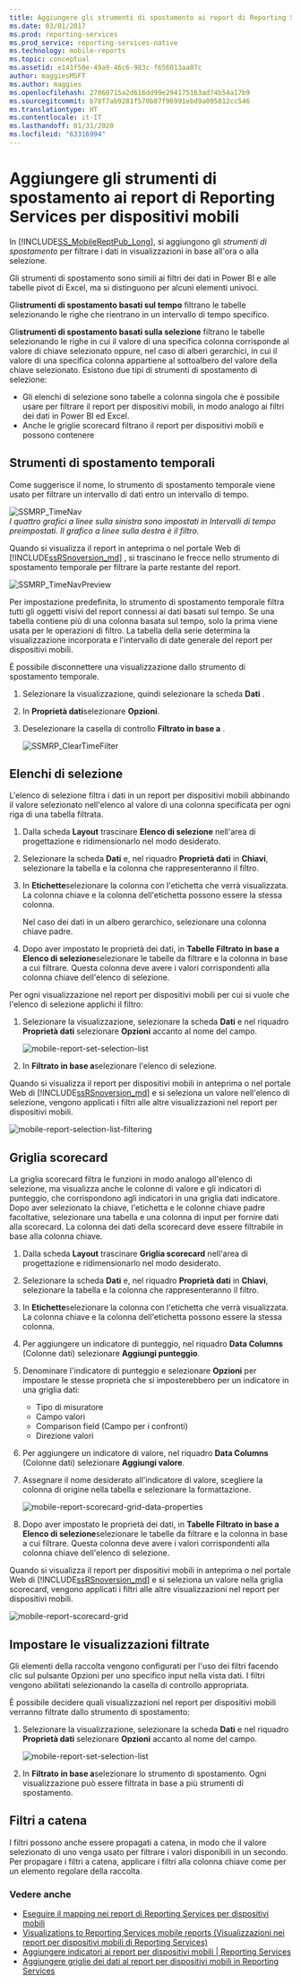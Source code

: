 ```yaml
---
title: Aggiungere gli strumenti di spostamento ai report di Reporting Services per dispositivi mobili | Microsoft Docs
ms.date: 03/01/2017
ms.prod: reporting-services
ms.prod_service: reporting-services-native
ms.technology: mobile-reports
ms.topic: conceptual
ms.assetid: e141f50e-49a9-46c6-983c-f656013aa07c
author: maggiesMSFT
ms.author: maggies
ms.openlocfilehash: 27060715a2d616dd99e294175163ad74b54a17b9
ms.sourcegitcommit: b78f7ab9281f570b87f96991ebd9a095812cc546
ms.translationtype: HT
ms.contentlocale: it-IT
ms.lasthandoff: 01/31/2020
ms.locfileid: "63316994"
---
```

# <a name="add-navigators-to-reporting-services-mobile-reports"></a>Aggiungere gli strumenti di spostamento ai report di Reporting Services per dispositivi mobili
In [!INCLUDE[SS_MobileReptPub_Long](../../includes/ss-mobilereptpub-long.md)], si aggiungono gli *strumenti di spostamento* per filtrare i dati in visualizzazioni in base all'ora o alla selezione. 

Gli strumenti di spostamento sono simili ai filtri dei dati in Power BI e alle tabelle pivot di Excel, ma si distinguono per alcuni elementi univoci.

Gli**strumenti di spostamento basati sul tempo** filtrano le tabelle selezionando le righe che rientrano in un intervallo di tempo specifico. 

Gli**strumenti di spostamento basati sulla selezione** filtrano le tabelle selezionando le righe in cui il valore di una specifica colonna corrisponde al valore di chiave selezionato oppure, nel caso di alberi gerarchici, in cui il valore di una specifica colonna appartiene al sottoalbero del valore della chiave selezionato. Esistono due tipi di strumenti di spostamento di selezione:
* Gli elenchi di selezione sono tabelle a colonna singola che è possibile usare per filtrare il report per dispositivi mobili, in modo analogo ai filtri dei dati in Power BI ed Excel.
* Anche le griglie scorecard filtrano il report per dispositivi mobili e possono contenere 
  
## <a name="time-navigators"></a>Strumenti di spostamento temporali   
  
Come suggerisce il nome, lo strumento di spostamento temporale viene usato per filtrare un intervallo di dati entro un intervallo di tempo.   
  
![SSMRP_TimeNav](../../reporting-services/mobile-reports/media/ssmrp-timenav.png)  
*I quattro grafici a linee sulla sinistra sono impostati in Intervalli di tempo preimpostati. Il grafico a linee sulla destra è il filtro.*  
  
Quando si visualizza il report in anteprima o nel portale Web di [!INCLUDE[ssRSnoversion_md](../../includes/ssrsnoversion-md.md)] , si trascinano le frecce nello strumento di spostamento temporale per filtrare la parte restante del report.  
  
![SSMRP_TimeNavPreview](../../reporting-services/mobile-reports/media/ssmrp-timenavpreview.png)  
  
Per impostazione predefinita, lo strumento di spostamento temporale filtra tutti gli oggetti visivi del report connessi ai dati basati sul tempo. Se una tabella contiene più di una colonna basata sul tempo, solo la prima viene usata per le operazioni di filtro. La tabella della serie determina la visualizzazione incorporata e l'intervallo di date generale del report per dispositivi mobili.  
  
È possibile disconnettere una visualizzazione dallo strumento di spostamento temporale.   
1. Selezionare la visualizzazione, quindi selezionare la scheda **Dati** .  
2. In **Proprietà dati**selezionare **Opzioni**.  
3. Deselezionare la casella di controllo **Filtrato in base a** .  
  
   ![SSMRP_ClearTimeFilter](../../reporting-services/mobile-reports/media/ssmrp-cleartimefilter.png)  
  
## <a name="selection-lists"></a>Elenchi di selezione   
  
L'elenco di selezione filtra i dati in un report per dispositivi mobili abbinando il valore selezionato nell'elenco al valore di una colonna specificata per ogni riga di una tabella filtrata. 

1. Dalla scheda **Layout** trascinare **Elenco di selezione** nell'area di progettazione e ridimensionarlo nel modo desiderato.

2. Selezionare la scheda **Dati** e, nel riquadro **Proprietà dati** in **Chiavi**, selezionare la tabella e la colonna che rappresenteranno il filtro. 

3. In **Etichette**selezionare la colonna con l'etichetta che verrà visualizzata. La colonna chiave e la colonna dell'etichetta possono essere la stessa colonna.  
  
   Nel caso dei dati in un albero gerarchico, selezionare una colonna chiave padre.  
  
4. Dopo aver impostato le proprietà dei dati, in **Tabelle Filtrato in base a Elenco di selezione**selezionare le tabelle da filtrare e la colonna in base a cui filtrare. Questa colonna deve avere i valori corrispondenti alla colonna chiave dell'elenco di selezione. 

Per ogni visualizzazione nel report per dispositivi mobili per cui si vuole che l'elenco di selezione applichi il filtro:

1. Selezionare la visualizzazione, selezionare la scheda **Dati** e nel riquadro **Proprietà dati** selezionare **Opzioni** accanto al nome del campo.

   ![mobile-report-set-selection-list](../../reporting-services/mobile-reports/media/mobile-report-set-selection-list.png)

2. In **Filtrato in base a**selezionare l'elenco di selezione.

Quando si visualizza il report per dispositivi mobili in anteprima o nel portale Web di [!INCLUDE[ssRSnoversion_md](../../includes/ssrsnoversion-md.md)] e si seleziona un valore nell'elenco di selezione, vengono applicati i filtri alle altre visualizzazioni nel report per dispositivi mobili.

![mobile-report-selection-list-filtering](../../reporting-services/mobile-reports/media/mobile-report-selection-list-filtering.png) 
     
## <a name="scorecard-grid"></a>Griglia scorecard  
  
La griglia scorecard filtra le funzioni in modo analogo all'elenco di selezione, ma visualizza anche le colonne di valore e gli indicatori di punteggio, che corrispondono agli indicatori in una griglia dati indicatore. Dopo aver selezionato la chiave, l'etichetta e le colonne chiave padre facoltative, selezionare una tabella e una colonna di input per fornire dati alla scorecard. La colonna dei dati della scorecard deve essere filtrabile in base alla colonna chiave.  

1. Dalla scheda **Layout** trascinare **Griglia scorecard** nell'area di progettazione e ridimensionarlo nel modo desiderato.

2. Selezionare la scheda **Dati** e, nel riquadro **Proprietà dati** in **Chiavi**, selezionare la tabella e la colonna che rappresenteranno il filtro. 

3. In **Etichette**selezionare la colonna con l'etichetta che verrà visualizzata. La colonna chiave e la colonna dell'etichetta possono essere la stessa colonna.  
  
4. Per aggiungere un indicatore di punteggio, nel riquadro **Data Columns** (Colonne dati) selezionare **Aggiungi punteggio**.   
  
5. Denominare l'indicatore di punteggio e selezionare **Opzioni** per impostare le stesse proprietà che si imposterebbero per un indicatore in una griglia dati:  
  
   * Tipo di misuratore
   * Campo valori
   * Comparison field (Campo per i confronti)
   * Direzione valori
  
6. Per aggiungere un indicatore di valore, nel riquadro **Data Columns** (Colonne dati) selezionare **Aggiungi valore**.

7. Assegnare il nome desiderato all'indicatore di valore, scegliere la colonna di origine nella tabella e selezionare la formattazione.  

   ![mobile-report-scorecard-grid-data-properties](../../reporting-services/mobile-reports/media/mobile-report-scorecard-grid-data-properties.png)

8. Dopo aver impostato le proprietà dei dati, in **Tabelle Filtrato in base a Elenco di selezione**selezionare le tabelle da filtrare e la colonna in base a cui filtrare. Questa colonna deve avere i valori corrispondenti alla colonna chiave dell'elenco di selezione. 

Quando si visualizza il report per dispositivi mobili in anteprima o nel portale Web di [!INCLUDE[ssRSnoversion_md](../../includes/ssrsnoversion-md.md)] e si seleziona un valore nella griglia scorecard, vengono applicati i filtri alle altre visualizzazioni nel report per dispositivi mobili.

![mobile-report-scorecard-grid](../../reporting-services/mobile-reports/media/mobile-report-scorecard-grid.png)
    
## <a name="set-which-visualizations-are-filtered"></a>Impostare le visualizzazioni filtrate  
  
Gli elementi della raccolta vengono configurati per l'uso dei filtri facendo clic sul pulsante Opzioni per uno specifico input nella vista dati. I filtri vengono abilitati selezionando la casella di controllo appropriata.  

È possibile decidere quali visualizzazioni nel report per dispositivi mobili verranno filtrate dallo strumento di spostamento:

1. Selezionare la visualizzazione, selezionare la scheda **Dati** e nel riquadro **Proprietà dati** selezionare **Opzioni** accanto al nome del campo.

   ![mobile-report-set-selection-list](../../reporting-services/mobile-reports/media/mobile-report-set-selection-list.png)

2. In **Filtrato in base a**selezionare lo strumento di spostamento. Ogni visualizzazione può essere filtrata in base a più strumenti di spostamento.
  
## <a name="cascading-filters"></a>Filtri a catena   
  
I filtri possono anche essere propagati a catena, in modo che il valore selezionato di uno venga usato per filtrare i valori disponibili in un secondo. Per propagare i filtri a catena, applicare i filtri alla colonna chiave come per un elemento regolare della raccolta.  

### <a name="see-also"></a>Vedere anche 
  
* [Eseguire il mapping nei report di Reporting Services per dispositivi mobili](../../reporting-services/mobile-reports/maps-in-reporting-services-mobile-reports.md)
* [Visualizations to Reporting Services mobile reports (Visualizzazioni nei report per dispositivi mobili di Reporting Services)](../../reporting-services/mobile-reports/add-visualizations-to-reporting-services-mobile-reports.md)
* [Aggiungere indicatori ai report per dispositivi mobili | Reporting Services](../../reporting-services/mobile-reports/add-gauges-to-mobile-reports-reporting-services.md)
* [Aggiungere griglie dei dati al report per dispositivi mobili in Reporting Services](../../reporting-services/mobile-reports/add-data-grids-to-mobile-reports-reporting-services.md)  
